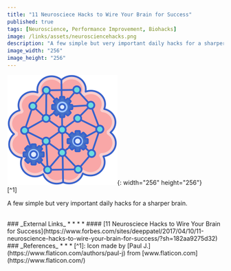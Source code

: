 ```yaml
---
title: "11 Neurosciece Hacks to Wire Your Brain for Success"
published: true
tags: [Neuroscience, Performance Improvement, Biohacks]
image: /links/assets/neurosciencehacks.png
description: "A few simple but very important daily hacks for a sharper brain."
image_width: "256"
image_height: "256"
---
```


![](/links/assets/neurosciencehacks.png){: width="256" height="256"}
<br>
[^1]

A few simple but very important daily hacks for a sharper brain.

<br>
### _External Links_
* * *
* #### [11 Neurosciece Hacks to Wire Your Brain for Success](https://www.forbes.com/sites/deeppatel/2017/04/10/11-neuroscience-hacks-to-wire-your-brain-for-success/?sh=182aa9275d32)

<br>
### _References_
* * *
[^1]: Icon made by [Paul J.](https://www.flaticon.com/authors/paul-j) from [www.flaticon.com](https://www.flaticon.com/)

